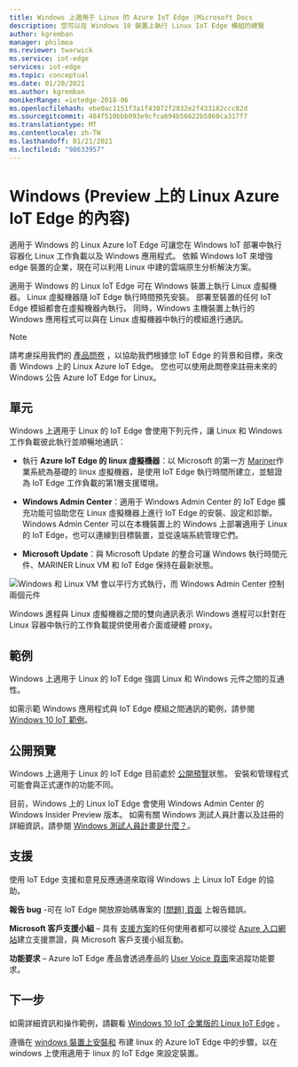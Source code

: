 ```yaml
---
title: Windows 上適用于 Linux 的 Azure IoT Edge |Microsoft Docs
description: 您可以在 Windows 10 裝置上執行 Linux IoT Edge 模組的總覽
author: kgremban
manager: philmea
ms.reviewer: twarwick
ms.service: iot-edge
services: iot-edge
ms.topic: conceptual
ms.date: 01/20/2021
ms.author: kgremban
monikerRange: =iotedge-2018-06
ms.openlocfilehash: ebe0ac1151f3a1f43072f2832e2f433182ccc82d
ms.sourcegitcommit: 484f510bbb093e9cfca694b56622b5860ca317f7
ms.translationtype: MT
ms.contentlocale: zh-TW
ms.lasthandoff: 01/21/2021
ms.locfileid: "98633957"
---
```

# <a name="what-is-azure-iot-edge-for-linux-on-windows-preview"></a>Windows (Preview 上的 Linux Azure IoT Edge 的內容) 

適用于 Windows 的 Linux Azure IoT Edge 可讓您在 Windows IoT 部署中執行容器化 Linux 工作負載以及 Windows 應用程式。 依賴 Windows IoT 來增強 edge 裝置的企業，現在可以利用 Linux 中建的雲端原生分析解決方案。

適用于 Windows 的 Linux IoT Edge 可在 Windows 裝置上執行 Linux 虛擬機器。 Linux 虛擬機器隨 IoT Edge 執行時間預先安裝。 部署至裝置的任何 IoT Edge 模組都會在虛擬機器內執行。 同時，Windows 主機裝置上執行的 Windows 應用程式可以與在 Linux 虛擬機器中執行的模組進行通訊。

>[!NOTE]
>請考慮採用我們的 [產品問卷](https://aka.ms/AzEFLOW-Registration) ，以協助我們根據您 IoT Edge 的背景和目標，來改善 Windows 上的 Linux Azure IoT Edge。 您也可以使用此問卷來註冊未來的 Windows 公告 Azure IoT Edge for Linux。

## <a name="components"></a>單元

Windows 上適用于 Linux 的 IoT Edge 會使用下列元件，讓 Linux 和 Windows 工作負載彼此執行並順暢地通訊：

* 執行 **Azure IoT Edge 的 linux 虛擬機器**：以 Microsoft 的第一方 [Mariner](https://github.com/microsoft/CBL-Mariner)作業系統為基礎的 linux 虛擬機器，是使用 IoT Edge 執行時間所建立，並驗證為 IoT Edge 工作負載的第1層支援環境。

* **Windows Admin Center**：適用于 Windows Admin Center 的 IoT Edge 擴充功能可協助您在 Linux 虛擬機器上進行 IoT Edge 的安裝、設定和診斷。 Windows Admin Center 可以在本機裝置上的 Windows 上部署適用于 Linux 的 IoT Edge，也可以連線到目標裝置，並從遠端系統管理它們。

* **Microsoft Update**：與 Microsoft Update 的整合可讓 Windows 執行時間元件、MARINER Linux VM 和 IoT Edge 保持在最新狀態。

![Windows 和 Linux VM 會以平行方式執行，而 Windows Admin Center 控制兩個元件](./media/iot-edge-for-linux-on-windows/architecture-and-communication.png)

Windows 進程與 Linux 虛擬機器之間的雙向通訊表示 Windows 進程可以針對在 Linux 容器中執行的工作負載提供使用者介面或硬體 proxy。

## <a name="samples"></a>範例

Windows 上適用于 Linux 的 IoT Edge 強調 Linux 和 Windows 元件之間的互通性。

如需示範 Windows 應用程式與 IoT Edge 模組之間通訊的範例，請參閱 [Windows 10 IoT 範例](https://github.com/microsoft/Windows-IoT-Samples)。

## <a name="public-preview"></a>公開預覽

Windows 上適用于 Linux 的 IoT Edge 目前處於 [公開預覽](https://azure.microsoft.com/support/legal/preview-supplemental-terms/)狀態。 安裝和管理程式可能會與正式運作的功能不同。

目前，Windows 上的 Linux IoT Edge 會使用 Windows Admin Center 的 Windows Insider Preview 版本。 如需有關 Windows 測試人員計畫以及註冊的詳細資訊，請參閱 [Windows 測試人員計畫是什麼？](https://insider.windows.com/about-windows-insider-program)。

## <a name="support"></a>支援

使用 IoT Edge 支援和意見反應通道來取得 Windows 上 Linux IoT Edge 的協助。

**報告 bug** -可在 IoT Edge 開放原始碼專案的 [ [問題] 頁面](https://github.com/azure/iotedge/issues) 上報告錯誤。 

**Microsoft 客戶支援小組** – 具有 [支援方案](https://azure.microsoft.com/support/plans/)的任何使用者都可以接從 [Azure 入口網站](https://ms.portal.azure.com/signin/index/?feature.settingsportalinstance=mpac)建立支援票證，與 Microsoft 客戶支援小組互動。

**功能要求** – Azure IoT Edge 產品會透過產品的 [User Voice 頁面](https://feedback.azure.com/forums/907045-azure-iot-edge)來追蹤功能要求。

## <a name="next-steps"></a>下一步

如需詳細資訊和操作範例，請觀看 [Windows 10 IoT 企業版的 Linux IoT Edge](https://aka.ms/EFLOWPPC9) 。

遵循在 [windows 裝置上安裝和](how-to-install-iot-edge-on-windows.md) 布建 linux 的 Azure IoT Edge 中的步驟，以在 windows 上使用適用于 linux 的 IoT Edge 來設定裝置。
